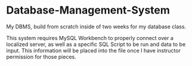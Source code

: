 # Database-Management-System
My DBMS, build from scratch inside of two weeks for my database class.

This system requires MySQL Workbench to properly connect over a localized server, as well as a specific SQL Script to be run and data to be input.
This information will be placed into the file once I have instructor permission for those pieces.
